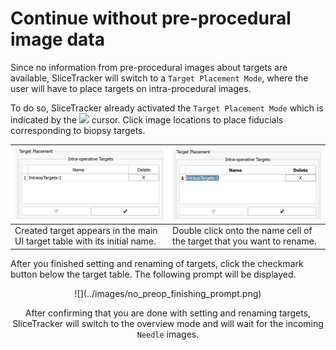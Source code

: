 # Continue without pre-procedural image data

Since no information from pre-procedural images about targets are available, SliceTracker will switch to a `Target Placement Mode`, where the user will have to place targets on intra-procedural images. 

To do so, SliceTracker already activated the `Target Placement Mode` which is indicated by the ![](../images/fiducialmode_icon.png) cursor. Click image locations to place fiducials corresponding to biopsy targets.

 ![](../images/no_preop_target_placement_table.png)| ![](../images/no_preop_target_rename.png)
  -- | -- 
 Created target appears in the main UI target table with its initial name. | Double click onto the name cell of the target that you want to rename. 

After you finished setting and renaming of targets, click the checkmark button below the target table. The following prompt will be displayed.

<center>![](../images/no_preop_finishing_prompt.png)

After confirming that you are done with setting and renaming targets, SliceTracker will switch to the overview mode and will wait for the incoming `Needle` images.

